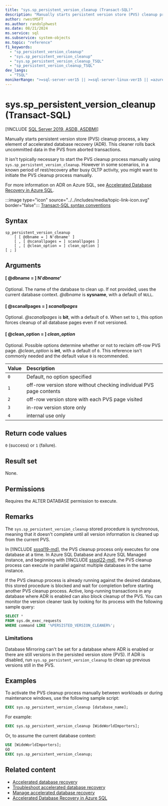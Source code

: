 ```yaml
---
title: "sys.sp_persistent_version_cleanup (Transact-SQL)"
description: "Manually starts persistent version store (PVS) cleanup process, a key element of accelerated database recovery (ADR)."
author: rwestMSFT
ms.author: randolphwest
ms.date: 08/21/2024
ms.service: sql
ms.subservice: system-objects
ms.topic: "reference"
f1_keywords:
  - "sp_persistent_version_cleanup"
  - "sys.sp_persistent_version_cleanup"
  - "sys.sp_persistent_version_cleanup_TSQL"
  - "sp_persistent_version_cleanup_TSQL"
dev_langs:
  - "TSQL"
monikerRange: ">=sql-server-ver15 || >=sql-server-linux-ver15 || =azuresqldb-mi-current || =azuresqldb-current"
---
```

# sys.sp_persistent_version_cleanup (Transact-SQL)

[!INCLUDE [SQL Server 2019, ASDB, ASDBMI](../../includes/applies-to-version/sqlserver2019-asdb-asdbmi.md)]

Manually starts persistent version store (PVS) cleanup process, a key element of accelerated database recovery (ADR). This cleaner rolls back uncommitted data in the PVS from aborted transactions.

It isn't typically necessary to start the PVS cleanup process manually using `sys.sp_persistent_version_cleanup`. However in some scenarios, in a known period of rest/recovery after busy OLTP activity, you might want to initiate the PVS cleanup process manually.

For more information on ADR on Azure SQL, see [Accelerated Database Recovery in Azure SQL](/azure/azure-sql/accelerated-database-recovery).

:::image type="icon" source="../../includes/media/topic-link-icon.svg" border="false"::: [Transact-SQL syntax conventions](../../t-sql/language-elements/transact-sql-syntax-conventions-transact-sql.md)

## Syntax

```syntaxsql
sp_persistent_version_cleanup
    [ [ @dbname = ] N'dbname' ]
    [ , [ @scanallpages = ] scanallpages ]
    [ , [ @clean_option = ] clean_option ]
[ ; ]
```

## Arguments

#### [ @dbname = ] N'*dbname*'

Optional. The name of the database to clean up. If not provided, uses the current database context. *@dbname* is **sysname**, with a default of `NULL`.

#### [ @scanallpages = ] *scanallpages*

Optional. *@scanallpages* is **bit**, with a default of `0`. When set to `1`, this option forces cleanup of all database pages even if not versioned.

#### [ @clean_option = ] *clean_option*

Optional. Possible options determine whether or not to reclaim off-row PVS page. *@clean_option* is **int**, with a default of `0`. This reference isn't commonly needed and the default value `0` is recommended.

| Value | Description |
| :--- | :--- |
| `0` | Default, no option specified |
| `1` | off-row version store without checking individual PVS page contents |
| `2` | off-row version store with each PVS page visited |
| `3` | in-row version store only |
| `4` | internal use only |

## Return code values

`0` (success) or `1` (failure).

## Result set

None.

## Permissions

Requires the ALTER DATABASE permission to execute.

## Remarks

The `sys.sp_persistent_version_cleanup` stored procedure is synchronous, meaning that it doesn't complete until all version information is cleaned up from the current PVS.

In [!INCLUDE [sssql19-md](../../includes/sssql19-md.md)], the PVS cleanup process only executes for one database at a time. In Azure SQL Database and Azure SQL Managed Instance, and beginning with [!INCLUDE [sssql22-md](../../includes/sssql22-md.md)], the PVS cleanup process can execute in parallel against multiple databases in the same instance.

If the PVS cleanup process is already running against the desired database, this stored procedure is blocked and wait for completion before starting another PVS cleanup process. Active, long-running transactions in any database where ADR is enabled can also block cleanup of the PVS. You can monitor the version cleaner task by looking for its process with the following sample query:

```sql
SELECT *
FROM sys.dm_exec_requests
WHERE command LIKE '%PERSISTED_VERSION_CLEANER%';
```

### Limitations

Database Mirroring can't be set for a database where ADR is enabled or there are still versions in the persisted version store (PVS). If ADR is disabled, run `sys.sp_persistent_version_cleanup` to clean up previous versions still in the PVS.

## Examples

To activate the PVS cleanup process manually between workloads or during maintenance windows, use the following sample script:

```sql
EXEC sys.sp_persistent_version_cleanup [database_name];
```

For example:

```sql
EXEC sys.sp_persistent_version_cleanup [WideWorldImporters];
```

Or, to assume the current database context:

```sql
USE [WideWorldImporters];
GO
EXEC sys.sp_persistent_version_cleanup;
```

## Related content

- [Accelerated database recovery](../accelerated-database-recovery-concepts.md)
- [Troubleshoot accelerated database recovery](../accelerated-database-recovery-troubleshoot.md)
- [Manage accelerated database recovery](../accelerated-database-recovery-management.md)
- [Accelerated Database Recovery in Azure SQL](/azure/azure-sql/accelerated-database-recovery)
